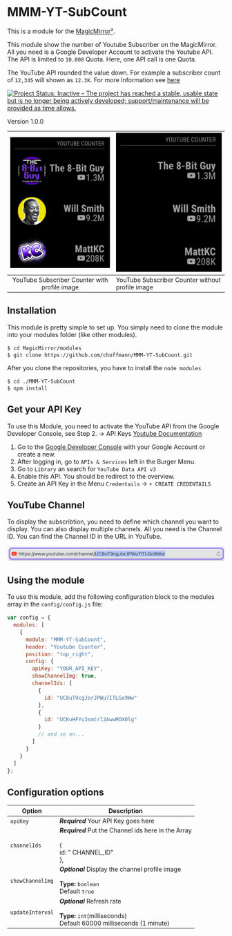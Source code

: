 # MMM-YT-SubCount

This is a module for the [MagicMirror²](https://github.com/MichMich/MagicMirror/).

This module show the number of Youtube Subscriber on the MagicMirror. All you need is a Google Developer Account to activate the Youtube API. The API is limited to `10.000` Quota. Here, one API call is one Quota.

The YouTube API rounded the value down. For example a subscriber count of `12,345` will shown as `12.3K`. For more Information see [here](https://developers.google.com/youtube/v3/revision_history#release_notes_09_10_2019)

[![Project Status: Inactive – The project has reached a stable, usable state but is no longer being actively developed; support/maintenance will be provided as time allows.](https://www.repostatus.org/badges/latest/inactive.svg)](https://www.repostatus.org/#inactive)

Version 1.0.0

| ![YouTube Subscriber Counter with profile image](img/preshow_img.png) | ![YouTube Subscriber Counter without profile image](img/preshow.png) |
| :-------------------------------------------------------------------: | -------------------------------------------------------------------- |
|             YouTube Subscriber Counter with profile image             | YouTube Subscriber Counter without profile image                     |

## Installation

This module is pretty simple to set up. You simply need to clone the module into your modules folder (like other modules).

```
$ cd MagicMirror/modules
$ git clone https://github.com/choffmann/MMM-YT-SubCount.git
```

After you clone the repositories, you have to install the `node modules`

```
$ cd ./MMM-YT-SubCount
$ npm install
```

## Get your API Key

To use this Module, you need to activate the YouTube API from the Google Developer Console, see Step 2. → API Keys [Youtube Documentation](https://developers.google.com/youtube/registering_an_application#create_project)

1. Go to the [Google Developer Console](https://www.google.com/url?sa=t&rct=j&q=&esrc=s&source=web&cd=&ved=2ahUKEwiUwriR--HvAhVVhf0HHRBVB9EQFjAAegQIAxAD&url=https%3A%2F%2Fconsole.developers.google.com%2F%3Fhl%3Dde&usg=AOvVaw1vV9phF9_68m97-v1YVXsy) with your Google Account or create a new.
2. After logging in, go to `APIs & Services` left in the Burger Menu.
3. Go to `Library` an search for `YouTube Data API v3`
4. Enable this API. You should be redirect to the overview.
5. Create an API Key in the Menu `Credentails` → `+ CREATE CREDENTAILS`

## YouTube Channel

To display the subscribtion, you need to define which channel you want to display. You can also display multiple channels.
All you need is the Channel ID. You can find the Channel ID in the URL in YouTube.

![Get Channel ID](img/url_channel_id.png)

## Using the module

To use this module, add the following configuration block to the modules array in the `config/config.js` file:

```js
var config = {
  modules: [
    {
      module: "MMM-YT-SubCount",
      header: "Youtube Counter",
      position: "top_right",
      config: {
        apiKey: "YOUR_API_KEY",
        showChannelImg: true,
        channelIds: [
          {
            id: "UC8uT9cgJorJPWu7ITLGo9Ww"
          },
          {
            id: "UCKuHFYu3smtrl2AwwMOXOlg"
          }
          // and so on...
        ]
      }
    }
  ]
};
```

## Configuration options

| Option           | Description                                                                                                 |
| ---------------- | ----------------------------------------------------------------------------------------------------------- |
| `apiKey`         | **_Required_** Your API Key goes here                                                                       |
| `channelIds`     | **_Required_** Put the Channel ids here in the Array <br><br> {<br>id: " CHANNEL_ID"<br>},                  |
| `showChannelImg` | **_Optional_** Display the channel profile image <br><br>**Type:** `boolean` <br>Default `true`             |
| `updateInterval` | **_Optional_** Refresh rate <br><br>**Type:** `int`(milliseconds) <br>Default 60000 milliseconds (1 minute) |

